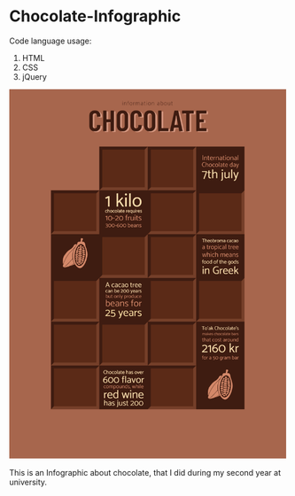 # Chocolate-Infographic
Code language usage:
 1. HTML
 2. CSS
 3. jQuery
 
 <img src="GitHub_Chocolate-Infographic.png" width=500/>
 
This is an Infographic about chocolate, that I did during my second year at university.
